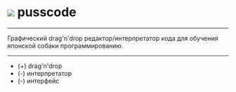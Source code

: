 # [![](http://kotya.tk/favicon.ico)](http://kotya.tk) pusscode

---

Графический drag'n'drop редактор/интерпретатор кода для обучения японской собаки программированию.

---

- (+) drag'n'drop
- (-) интерпретатор
- (-) интерфейс
